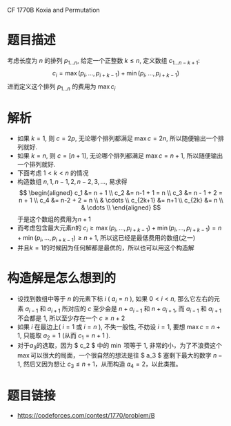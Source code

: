 CF 1770B Koxia and Permutation

# 题目描述
考虑长度为 $n$ 的排列 $p_{1 \ldots n}$, 给定一个正整数 $k \le n$, 定义数组 $c_{1 \ldots n-k+1}$:
$$
c_i = \max(p_{i}, \ldots, p_{i+k-1}) + \min(p_{i}, \ldots, p_{i+k-1})
$$
进而定义这个排列 $p_{1 \ldots n}$ 的费用为 $\max{c_i}$

# 解析
- 如果 $k=1$, 则 $c = 2p$, 无论哪个排列都满足 $\max c = 2n$, 所以随便输出一个排列就好.
- 如果 $k=n$, 则 $c = [n + 1]$, 无论哪个排列都满足 $\max c = n + 1$, 所以随便输出一个排列就好.
- 下面考虑 $1 < k < n$ 的情况
- 构造数组 $n, 1, n-1, 2, n-2, 3, \ldots$, 易求得 
$$
\begin{aligned}
c_1 &= n + 1 \\
c_2 &= n-1 + 1 = n \\
c_3 &= n - 1 + 2 = n + 1 \\
c_4 &= n-2 + 2 = n \\
& \cdots \\
c_{2k+1} &= n+1 \\
c_{2k} &= n \\  
& \cdots \\
\end{aligned}
$$
于是这个数组的费用为$n+1$
- 而考虑包含最大元素n的 $c_i \ge \max(p_{i}, \ldots, p_{i+k-1}) + \min(p_{i}, \ldots, p_{i+k-1}) = n + \min(p_{i}, \ldots, p_{i+k-1}) \ge n + 1$, 所以这已经是最低费用的数组(之一)
- 并且$k = 1$的时候因为任何解都是最优的，所以也可以用这个构造解

# 构造解是怎么想到的
- 设找到数组中等于 $n$ 的元素下标 $i$ ( $a_i = n$ ), 如果 $0 < i < n$, 那么它左右的元素 $a_{i-1}$ 和 $a_{i+1}$ 所对应的 $c$ 至少会是 $n + a_{i-1}$ 和 $n + a_{i+1}$, 而 $a_{i-1}$ 和 $a_{i+1}$ 不会都是 $1$, 所以至少存在一个 $c \ge n + 2$
- 如果 $i$ 在最边上( $i = 1$ 或 $i = n$ ), 不失一般性, 不妨设 $i=1$, 要想 $\max c = n + 1$, 只能取 $a_{2} = 1$ (从而 $c_1 = n + 1$ ).
- 对于$a_3$的选取，因为 $ c_2 $ 中的 $\min$ 项等于 $1$, 非常的小，为了不浪费这个 $\max$可以很大的局面，一个很自然的想法是往 $ a_3 $ 塞剩下最大的数字 $n-1$, 然后又因为想让 $c_3 \le n + 1$，从而构造 $a_4 = 2$，以此类推。

# 题目链接
- https://codeforces.com/contest/1770/problem/B
